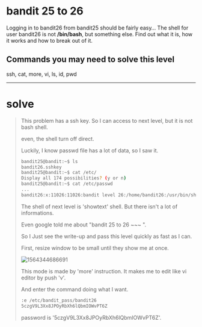 # bandit 25 to 26

Logging in to bandit26 from bandit25 should be fairly easy… The shell for user bandit26 is not **/bin/bash**, but something else. Find out what it is, how it works and how to break out of it.

## Commands you may need to solve this level

ssh, cat, more, vi, ls, id, pwd

---

# solve

> This problem has a ssh key. So I can access to next level, but it is not bash shell.
>
> even, the shell turn off direct. 
>
> Luckily, I know passwd file has a lot of data, so I saw it.
>
> ```bash
> bandit25@bandit:~$ ls
> bandit26.sshkey
> bandit25@bandit:~$ cat /etc/
> Display all 174 possibilities? (y or n)
> bandit25@bandit:~$ cat /etc/passwd
> ...
> bandit26:x:11026:11026:bandit level 26:/home/bandit26:/usr/bin/showtext
> ```
>
> The shell of next level is 'showtext' shell. But there isn't a lot of informations.
>
> Even google told me about "bandit 25 to 26 ~~~ ". 
>
> So I Just see the write-up and pass this level quickly as fast as I can.
>
> First, resize window to be small until they show me at once.
>
> ![1564344686691](C:\Users\qkrwl\AppData\Roaming\Typora\typora-user-images\1564344686691.png)
>
> This mode is made by 'more' instruction. It makes me to edit like vi editor by push 'v'.
>
> And enter the command doing what I want. 
>
> ```bash
> :e /etc/bandit_pass/bandit26
> 5czgV9L3Xx8JPOyRbXh6lQbmIOWvPT6Z
> ```
>
> password is '5czgV9L3Xx8JPOyRbXh6lQbmIOWvPT6Z'.